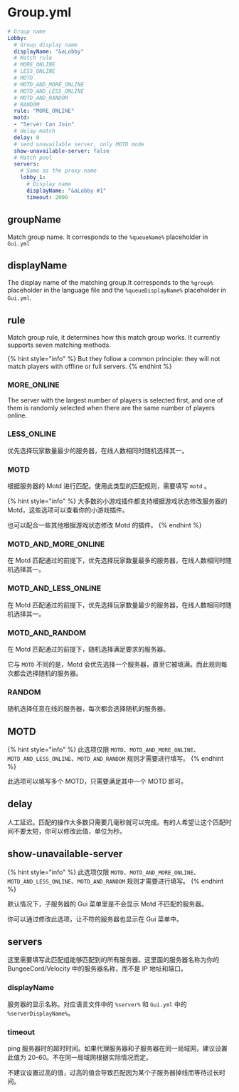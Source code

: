 # Group.yml

```yaml
# Group name
Lobby:
  # Group display name
  displayName: "&aLobby"
  # Match rule
  # MORE_ONLINE
  # LESS_ONLINE
  # MOTD
  # MOTD_AND_MORE_ONLINE
  # MOTD_AND_LESS_ONLINE
  # MOTD_AND_RANDOM
  # RANDOM
  rule: "MORE_ONLINE"
  motd:
  - "Server Can Join"
  # delay match
  delay: 0
  # send unavailable server, only MOTD mode
  show-unavailable-server: false
  # Match pool
  servers:
    # Same as the proxy name
    lobby_1:
      # Display name
      displayName: "&aLobby #1"
      timeout: 2000
```

## groupName

Match group name. It corresponds to the `%queueName%` placeholder in `Gui.yml`

## displayName

The display name of the matching group.It corresponds to the `%group%` placeholder in the language file and the `%queueDisplayName%` placeholder in `Gui.yml`.

## rule

Match group rule, it determines how this match group works. It currently supports seven matching methods.

{% hint style="info" %}
But they follow a common principle: they will not match players with offline or full servers.
{% endhint %}

### MORE\_ONLINE

The server with the largest number of players is selected first, and one of them is randomly selected when there are the same number of players online.

### LESS\_ONLINE

优先选择玩家数量最少的服务器，在线人数相同时随机选择其一。

### MOTD

根据服务器的 Motd 进行匹配。使用此类型的匹配规则，需要填写 `motd` 。

{% hint style="info" %}
大多数的小游戏插件都支持根据游戏状态修改服务器的 Motd，这些选项可以查看你的小游戏插件。

也可以配合一些其他根据游戏状态修改 Motd 的插件。
{% endhint %}

### MOTD\_AND\_MORE\_ONLINE

在 Motd 匹配通过的前提下，优先选择玩家数量最多的服务器，在线人数相同时随机选择其一。

### MOTD\_AND\_LESS\_ONLINE

在 Motd 匹配通过的前提下，优先选择玩家数量最少的服务器，在线人数相同时随机选择其一。

### MOTD\_AND\_RANDOM

在 Motd 匹配通过的前提下，随机选择满足要求的服务器。

它与 `MOTD` 不同的是，Motd 会优先选择一个服务器，直至它被填满。而此规则每次都会选择随机的服务器。

### RANDOM

随机选择任意在线的服务器，每次都会选择随机的服务器。

## MOTD

{% hint style="info" %}
此选项仅限 `MOTD`、`MOTD_AND_MORE_ONLINE`、`MOTD_AND_LESS_ONLINE`、`MOTD_AND_RANDOM` 规则才需要进行填写。
{% endhint %}

此选项可以填写多个 MOTD，只需要满足其中一个 MOTD 即可。

## delay

人工延迟。匹配的操作大多数只需要几毫秒就可以完成。有的人希望让这个匹配时间不要太短，你可以修改此值，单位为秒。

## show-unavailable-server

{% hint style="info" %}
此选项仅限 `MOTD`、`MOTD_AND_MORE_ONLINE`、`MOTD_AND_LESS_ONLINE`、`MOTD_AND_RANDOM` 规则才需要进行填写。
{% endhint %}

默认情况下，子服务器的 Gui 菜单里是不会显示 Motd 不匹配的服务器。

你可以通过修改此选项，让不符的服务器也显示在 Gui 菜单中。

## servers

这里需要填写此匹配组能够匹配到的所有服务器。这里面的服务器名称为你的 BungeeCord/Velocity 中的服务器名称，而不是 IP 地址和端口。

### displayName

服务器的显示名称。对应语言文件中的 `%server%` 和 `Gui.yml` 中的 `%serverDisplayName%`。

### timeout

ping 服务器时的超时时间。如果代理服务器和子服务器在同一局域网，建议设置此值为 20-60。不在同一局域网根据实际情况而定。

不建议设置过高的值，过高的值会导致匹配因为某个子服务器掉线而等待过长时间。
